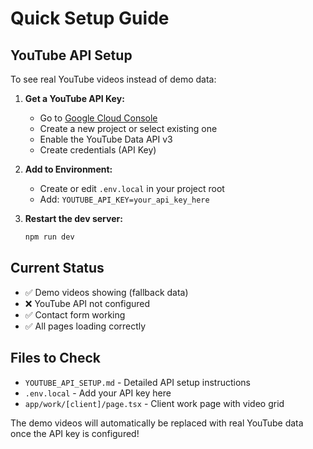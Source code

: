 # Quick Setup Guide

## YouTube API Setup

To see real YouTube videos instead of demo data:

1. **Get a YouTube API Key:**
   - Go to [Google Cloud Console](https://console.cloud.google.com/)
   - Create a new project or select existing one
   - Enable the YouTube Data API v3
   - Create credentials (API Key)

2. **Add to Environment:**
   - Create or edit `.env.local` in your project root
   - Add: `YOUTUBE_API_KEY=your_api_key_here`

3. **Restart the dev server:**
   ```bash
   npm run dev
   ```

## Current Status

- ✅ Demo videos showing (fallback data)
- ❌ YouTube API not configured
- ✅ Contact form working
- ✅ All pages loading correctly

## Files to Check

- `YOUTUBE_API_SETUP.md` - Detailed API setup instructions
- `.env.local` - Add your API key here
- `app/work/[client]/page.tsx` - Client work page with video grid

The demo videos will automatically be replaced with real YouTube data once the API key is configured! 